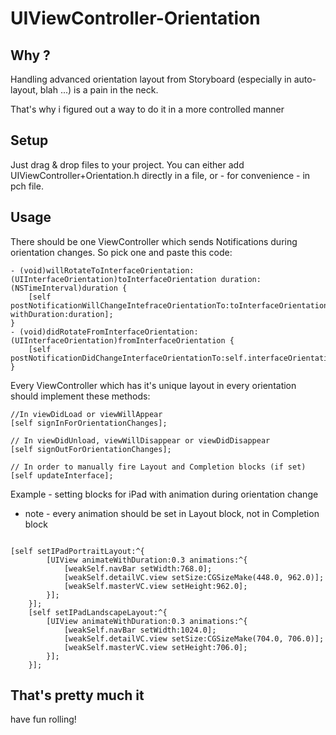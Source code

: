 UIViewController-Orientation
======================

Why ?
-----

Handling advanced orientation layout from Storyboard (especially in auto-layout, blah ...) is a pain in the neck.

That's why i figured out a way to do it in a more controlled manner

Setup
-------

Just drag & drop files to your project.
You can either add UIViewController+Orientation.h directly in a file, or - for convenience - in pch file.

Usage
------

There should be one ViewController which sends Notifications during orientation changes.
So pick one and paste this code:
<pre><code>- (void)willRotateToInterfaceOrientation:(UIInterfaceOrientation)toInterfaceOrientation duration:(NSTimeInterval)duration {
    [self postNotificationWillChangeIntefraceOrientationTo:toInterfaceOrientation withDuration:duration];
}
- (void)didRotateFromInterfaceOrientation:(UIInterfaceOrientation)fromInterfaceOrientation {
    [self postNotificationDidChangeInterfaceOrientationTo:self.interfaceOrientation];
}
</code></pre>



Every ViewController which has it's unique layout in every orientation should implement these methods:
<pre><code>//In viewDidLoad or viewWillAppear
[self signInForOrientationChanges];
</code></pre>

<pre><code>// In viewDidUnload, viewWillDisappear or viewDidDisappear
[self signOutForOrientationChanges];
</code></pre>

<pre><code>// In order to manually fire Layout and Completion blocks (if set)
[self updateInterface];
</code></pre>

Example - setting blocks for iPad with animation during orientation change

- note -
every animation should be set in Layout block, not in Completion block
<pre><code>
[self setIPadPortraitLayout:^{
        [UIView animateWithDuration:0.3 animations:^{
            [weakSelf.navBar setWidth:768.0];
            [weakSelf.detailVC.view setSize:CGSizeMake(448.0, 962.0)];
            [weakSelf.masterVC.view setHeight:962.0];
        }];
    }];
    [self setIPadLandscapeLayout:^{
        [UIView animateWithDuration:0.3 animations:^{
            [weakSelf.navBar setWidth:1024.0];
            [weakSelf.detailVC.view setSize:CGSizeMake(704.0, 706.0)];
            [weakSelf.masterVC.view setHeight:706.0];
        }];
    }];
</code></pre>

That's pretty much it
---

have fun rolling!

